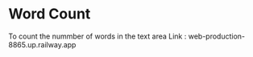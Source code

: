 # Word Count 
To count the nummber of words in the text area
Link : web-production-8865.up.railway.app
